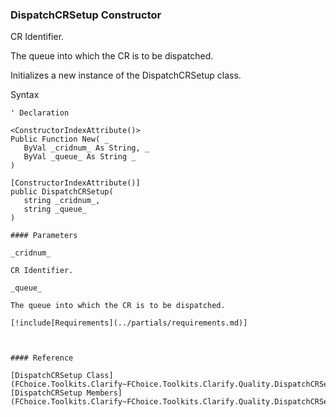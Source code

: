﻿### DispatchCRSetup Constructor

CR Identifier.

The queue into which the CR is to be dispatched.

Initializes a new instance of the DispatchCRSetup class.

Syntax

```vbnet
' Declaration

<ConstructorIndexAttribute()>
Public Function New( _
   ByVal _cridnum_ As String, _
   ByVal _queue_ As String _
)

[ConstructorIndexAttribute()]
public DispatchCRSetup( 
   string _cridnum_,
   string _queue_
)

#### Parameters

_cridnum_

CR Identifier.

_queue_

The queue into which the CR is to be dispatched.

[!include[Requirements](../partials/requirements.md)]



#### Reference

[DispatchCRSetup Class](FChoice.Toolkits.Clarify~FChoice.Toolkits.Clarify.Quality.DispatchCRSetup.md)  
[DispatchCRSetup Members](FChoice.Toolkits.Clarify~FChoice.Toolkits.Clarify.Quality.DispatchCRSetup_members.md)